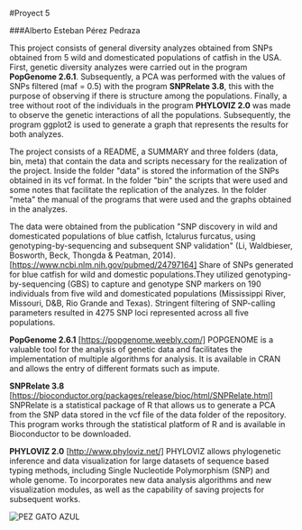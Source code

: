 #Proyect 5

###Alberto Esteban Pérez Pedraza

This project consists of general diversity analyzes obtained from SNPs obtained from 5 wild and domesticated populations of catfish in the USA. First, genetic diversity analyzes were carried out in the program **PopGenome 2.6.1**. Subsequently, a PCA was performed with the values of SNPs filtered (maf = 0.5) with the program **SNPRelate 3.8**, this with the purpose of observing if there is structure among the populations. Finally, a tree without root of the individuals in the program **PHYLOVIZ 2.0** was made to observe the genetic interactions of all the populations. Subsequently, the program ggplot2 is used to generate 
a graph that represents the results for both analyzes.

The project consists of a README, a SUMMARY and three folders (data, bin, meta) that contain the data and 
scripts necessary for the realization of the project. Inside the folder "data" is stored the information 
of the SNPs obtained in its vcf format. In the folder "bin" the scripts that were used and some notes that
facilitate the replication of the analyzes. In the folder "meta" the manual of the programs that were used 
and the graphs obtained in the analyzes.

The data were obtained from the publication "SNP discovery in wild and domesticated populations of blue 
catfish, Ictalurus furcatus, using genotyping-by-sequencing and subsequent SNP validation" 
(Li, Waldbieser, Bosworth, Beck, Thongda & Peatman, 2014).[https://www.ncbi.nlm.nih.gov/pubmed/24797164] 
Share of SNPs generated for blue catfish for wild and domestic populations.They utilized genotyping-by-sequencing
(GBS) to capture and genotype SNP markers on 190 individuals from five wild and domesticated populations 
(Mississippi River, Missouri, D&B, Rio Grande and Texas). Stringent filtering of SNP-calling parameters 
resulted in 4275 SNP loci represented across all five populations.

**PopGenome 2.6.1** [https://popgenome.weebly.com/] 
POPGENOME is a valuable tool for the analysis of genetic data and facilitates the implementation of multiple algorithms for analysis. It is available in CRAN and allows the entry of different formats such as impute.

**SNPRelate 3.8** [https://bioconductor.org/packages/release/bioc/html/SNPRelate.html] 
SNPRelate is a statistical package of R that allows us to generate a PCA from the SNP data stored in the vcf file of the data folder of the repository. This program works through the statistical platform of R and is available in Bioconductor to be downloaded.

**PHYLOVIZ 2.0** [http://www.phyloviz.net/]
PHYLOVIZ allows phylogenetic inference and data visualization for large datasets of sequence based typing methods, including Single Nucleotide Polymorphism (SNP) and whole genome. To incorporates new data analysis algorithms and new visualization modules, as well as the capability of saving projects for subsequent works.

![PEZ GATO AZUL](https://www.google.com/search?rlz=1C1CAFB_enMX617MX617&biw=1920&bih=888&tbm=isch&sa=1&ei=uWaZXJH8NYiSsAXeuKewBg&q=Ictalurus+furcatus&oq=Ictalurus+furcatus&gs_l=img.3..0.42097.42097..42476...0.0..0.101.101.0j1......1....2j1..gws-wiz-img.xeliHFdgNws#imgrc=cU-RMMTrFHYx4M:)
